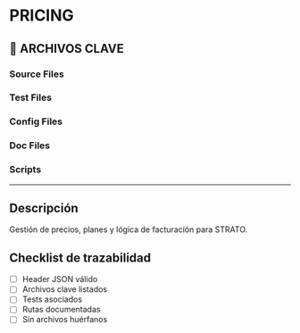 <!-- STRATO MODULE HEADER
{
  "module": "PRICING",
  "description": "Módulo de gestión de precios y planes de suscripción.",
  "paths": [],
  "tests": [],
  "routes": [],
  "docs": [],
  "last_synced": "2025-07-01",
  "responsible": "José + IA STRATO",
  "coverage": 0,
  "status": "active",
  "criticality": "medium"
}
-->

# PRICING

## 📁 ARCHIVOS CLAVE

### Source Files

### Test Files

### Config Files

### Doc Files

### Scripts

---

## Descripción

Gestión de precios, planes y lógica de facturación para STRATO.

## Checklist de trazabilidad
- [ ] Header JSON válido
- [ ] Archivos clave listados
- [ ] Tests asociados
- [ ] Rutas documentadas
- [ ] Sin archivos huérfanos 
